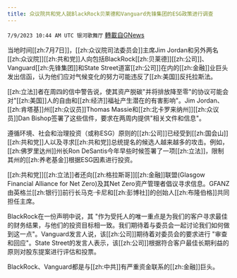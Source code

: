 ```yaml
---
title: 众议院共和党人就BlackRock贝莱德和Vanguard先锋集团的ESG政策进行调查
---
```

`7/9/2023 10:44 AM UTC 银河歌舞厅` [轉載自GNews](https://gnews.org/articles/1448148)

当地时间[[zh:7月7日]]，[[zh:众议院司法委员会]]主席Jim Jordan和另外两名[[zh:众议院]][[zh:共和党]]人向包括BlackRock[[zh:贝莱德]][[zh:公司]]、Vanguard[[zh:先锋集团]]和State Street道富[[zh:公司]]在内的[[zh:金融]]业巨头发出信函，认为他们应对气候变化的努力可能违反了[[zh:美国]]反托拉斯法。

[[zh:立法]]者在周四的信中警告说，使其资产脱碳"并将排放降至零"的协议可能会对"[[zh:美国]]人的自由和[[zh:经济]]福祉产生潜在的有害影响"。Jim Jordan、[[zh:肯塔基]]州[[zh:众议员]]Thomas Massie和[[zh:北卡罗来纳州]][[zh:众议员]]Dan Bishop签署了这些信件，要求在两周内提供"相关文件和信息"。

遵循环境、社会和治理投资（或称ESG）原则的[[zh:公司]]已经受到[[zh:国会山]][[zh:共和党]]人以及寻求[[zh:共和党]]总统提名的候选人越来越多的攻击。例如，[[zh:佛罗里达州]]州长Ron DeSantis今年早些时候签署了一项[[zh:立法]]，限制其州的[[zh:养老基金]]根据ESG因素进行投资。

[[zh:共和党]][[zh:立法]]者还向[[zh:格拉斯哥]][[zh:金融]]联盟(Glasgow Financial Alliance for Net Zero)及其Net Zero资产管理者倡议寻求信息。GFANZ由英格兰[[zh:银行]]前行长马克·卡尼和[[zh:彭博社]]的创始人[[zh:布隆伯格]]共同担任主席。

BlackRock在一份声明中说，其 "作为受托人的唯一重点是为我们的客户寻求最佳的财务结果，与他们的投资目标相一致。我们期待着与委员会一起讨论我们如何做到这一点"。Vanguard发言人说，该[[zh:公司]]期待着对委员会的要求进行 "审查和回应"。State Street的发言人表示，该[[zh:公司]]根据符合客户最佳长期利益的原则对股东提案进行评估和投票。

BlackRock、Vanguard都是与[[zh:中共]]有严重资金联系的[[zh:金融]]巨头。
